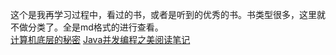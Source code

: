 这个是我再学习过程中，看过的书，或者是听到的优秀的书。书类型很多，这里就不做分类了。全是md格式的进行查看。
<br>
[计算机底层的秘密](book/Underlying_computer_secrets/README.md)
[Java并发编程之美阅读笔记](book/java_Concurrent_programming/README.md)
